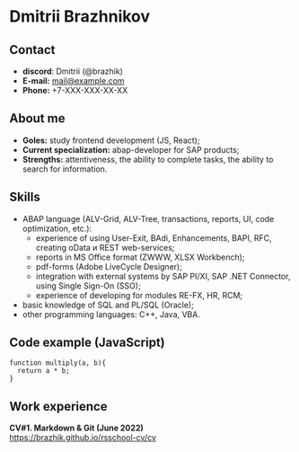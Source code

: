 # Dmitrii Brazhnikov

## Contact
- **discord**: Dmitrii (@brazhik)
- **E-mail:** mail@example.com
- **Phone:** +7-XXX-XXX-XX-XX

## About me
- **Goles:** study frontend development (JS, React);
- **Current specialization:** abap-developer for SAP products;
- **Strengths:** attentiveness, the ability to complete tasks, the ability to search for information.

## Skills
- ABAP language (ALV-Grid, ALV-Tree, transactions, reports, UI, code optimization, etc.):
    - experience of using User-Exit, BAdi, Enhancements, BAPI, RFC, creating oData и REST web-services;
    - reports in MS Office format (ZWWW, XLSX Workbench);
    - pdf-forms (Adobe LiveCycle Designer);
    - integration with external systems by SAP PI/XI, SAP .NET Connector, using Single Sign-On (SSO);
    - experience of developing for modules RE-FX, HR, RCM;
- basic knowledge of SQL and PL/SQL (Oracle);
- other programming languages: C++, Java, VBA.

## Code example (JavaScript)
```
function multiply(a, b){
  return a * b;
}
```

## Work experience
**CV#1. Markdown & Git (June 2022)**  
https://brazhik.github.io/rsschool-cv/cv
  